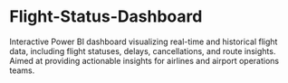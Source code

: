 # Flight-Status-Dashboard
Interactive Power BI dashboard visualizing real-time and historical flight data, including flight statuses, delays, cancellations, and route insights. Aimed at providing actionable insights for airlines and airport operations teams.
